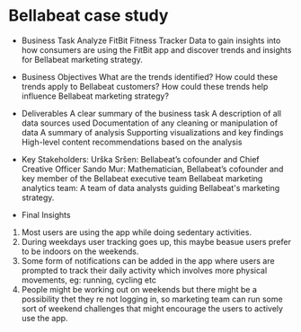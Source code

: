 # Bellabeat case study

- Business Task
Analyze FitBit Fitness Tracker Data to gain insights into how consumers are using the FitBit app and discover trends and insights for Bellabeat marketing strategy.

- Business Objectives
What are the trends identified?
How could these trends apply to Bellabeat customers?
How could these trends help influence Bellabeat marketing strategy?

- Deliverables
A clear summary of the business task
A description of all data sources used
Documentation of any cleaning or manipulation of data
A summary of analysis
Supporting visualizations and key findings
High-level content recommendations based on the analysis

- Key Stakeholders:
Urška Sršen: Bellabeat’s cofounder and Chief Creative Officer
Sando Mur: Mathematician, Bellabeat’s cofounder and key member of the Bellabeat executive team
Bellabeat marketing analytics team: A team of data analysts guiding Bellabeat's marketing strategy.

- Final Insights

1. Most users are using the app while doing sedentary activities.
2. During weekdays user tracking goes up, this maybe beasue users prefer to be indoors on the weekends.
3. Some form of notifications can be added in the app where users are prompted to track their daily activity which involves more physical movements, eg: running, cycling etc
4. People might be working out on weekends but there might be a possibility thet they re not logging in, so marketing team can run some sort of weekend challenges that might encourage the users to actively use the app.
